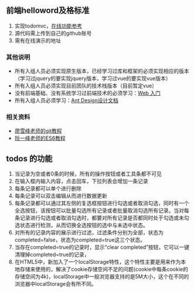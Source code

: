 ## 前端helloword及格标准
1. 实现todomvc，[在线功能参考](http://todomvc.com/examples/vanillajs/)
2. 源代码需上传到自己的github账号
3. 需有在线演示的地址

### 其他说明
+ 所有入组人员必须实现原生版本，已经学习过库和框架的必须实现相应的版本（学习过jquery的要实现jquery版本，学习过vue的要实现vue版本）
+ 所有入组人员必须实现目前团队的技术栈版本（目前暂定vue）
+ 没有前端基础、没有系统学习过前端技术的必须学习：[Web 入门](https://developer.mozilla.org/zh-CN/docs/Learn/Getting_started_with_the_web)
+ 所有入组人员必须学习：[Ant Design设计文档](https://ant.design/docs/spec/introduce-cn)

### 相关资料
+ [廖雪峰老师的git教程](https://www.liaoxuefeng.com/wiki/0013739516305929606dd18361248578c67b8067c8c017b000)
+ [阮一峰老师的ES6教程](http://es6.ruanyifeng.com/)

## todos 的功能
1. 当记录为空或者0条的时候，所有的操作按钮或者工具条都不可见
2. 在输入框内输入内容，点击回车，下拉列表会增加一条记录
3. 每条记录都可以单个进行删除
4. 每条记录可以双击编辑从而进行数据更新
5. 每条记录都可以通过其左侧的复选框按钮进行勾选或者取消勾选，同时有一个全选按钮，该按钮可以批量勾选所有记录或者批量取消勾选所有记录。当对每条记录进行勾选或者取消勾选时，都要对所有记录是否都同时处于勾选或未勾选状态进行检测，从而切换全选按钮的选中与未选中状态。
6. 对所有的记录内容的展示进行过滤，过滤条件分别为全部，状态为completed=false，状态为completed=true这三个状态。
7. 当存在completed=true的记录时，显示“clear completed”按钮，它可以一键清理掉completed=true的记录，
8. 在HTML5中，新加入了一个localStorage特性，这个特性主要是用来作为本地存储来使用的，解决了cookie存储空间不足的问题(cookie中每条cookie的存储空间为4k)，localStorage中一般浏览器支持的是5M大小，这个在不同的浏览器中localStorage会有所不同。
